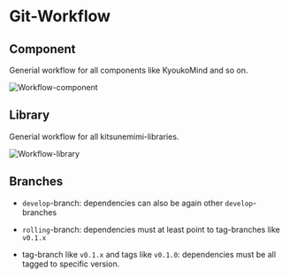 # Git-Workflow

## Component

Generial workflow for all components like KyoukoMind and so on.

![Workflow-component](../img/workflow_component.drawio)

## Library

Generial workflow for all kitsunemimi-libraries.

![Workflow-library](../img/workflow_library.drawio)

## Branches 

- `develop`-branch: dependencies can also be again other `develop`-branches

- `rolling`-branch: dependencies must at least point to tag-branches like `v0.1.x`

- tag-branch like `v0.1.x` and tags like `v0.1.0`: dependencies must be all tagged to specific version.
